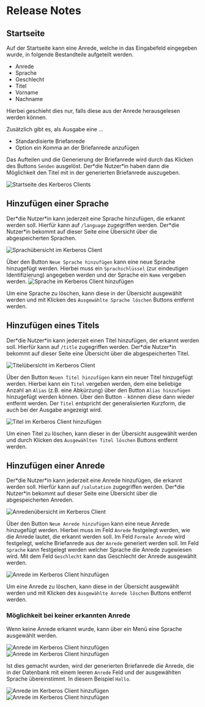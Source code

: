 # Release Notes

## Startseite
Auf der Startseite kann eine Anrede, welche in das Eingabefeld eingegeben wurde, in folgende Bestandteile aufgeteilt werden.
* Anrede
* Sprache
* Geschlecht
* Titel
* Vorname
* Nachname

Hierbei geschieht dies nur, falls diese aus der Anrede herausgelesen werden können.

Zusätzlich gibt es, als Ausgabe eine ... 
* Standardisierte Briefanrede 
* Option ein Komma an der Briefanrede anzufügen

Das Aufteilen und die Generierung der Briefanrede wird durch das Klicken des Buttons `Senden` ausgelöst. Der\*die Nutzer\*in haben dann die Möglichkeit den Titel mit in der generierten Briefanrede auszugeben.

![Startseite des Kerberos Clients](./image/KerberosClient1.png)

## Hinzufügen einer Sprache
Der\*die Nutzer\*in kann jederzeit eine Sprache hinzufügen, die erkannt werden soll. Hierfür kann auf `/language` zugegriffen werden. Der\*die Nutzer\*in bekommt auf dieser Seite eine Übersicht über die abgespeicherten Sprachen.

![Sprachübersicht im Kerberos Client](./image/KerberosClient2_1.png)

Über den Button `Neue Sprache hinzufügen` kann eine neue Sprache hinzugefügt werden. Hierbei muss ein `Sprachschlüssel` (zur eindeutigen Identifizierung) angegeben werden und der Sprache ein `Name` vergeben werden.
![Sprache im Kerberos Client hinzufügen](./image/KerberosClient2_2.png)

Um eine Sprache zu löschen, kann diese in der Übersicht ausgewählt werden und mit Klicken des `Ausgewählte Sprache löschen` Buttons entfernt werden.


## Hinzufügen eines Titels
Der\*die Nutzer\*in kann jederzeit einen Titel hinzufügen, der erkannt werden soll. Hierfür kann auf `/title` zugegriffen werden. Der\*die Nutzer\*in bekommt auf dieser Seite eine Übersicht über die abgespeicherten Titel.

![Titelübersicht im Kerberos Client](./image/KerberosClient3_1.png)

Über den Button `Neuen Titel hinzufügen` kann ein neuer Titel hinzugefügt werden. Hierbei kann ein `Titel` vergeben werden, dem eine beliebige Anzahl an `Alias` (z.B. eine Abkürzung) über den Button `Alias hinzufügen` hinzugefügt werden können. Über den Button `-` können diese dann wieder entfernt werden.
Der `Titel` entspricht der generalisierten Kurzform, die auch bei der Ausgabe angezeigt wird.

![Titel im Kerberos Client hinzufügen](./image/KerberosClient3_2.png)

Um einen Titel zu löschen, kann dieser in der Übersicht ausgewählt werden und durch Klicken des `Ausgewählten Titel löschen` Buttons entfernt werden.



## Hinzufügen einer Anrede
Der\*die Nutzer\*in kann jederzeit eine Anrede hinzufügen, die erkannt werden soll. Hierfür kann auf `/salutation` zugegriffen werden. Der\*die Nutzer\*in bekommt auf dieser Seite eine Übersicht über die abgespeicherten Anreden.

![Anredenübersicht im Kerberos Client](./image/KerberosClient4_1.png)

Über den Button `Neue Anrede hinzufügen` kann eine neue Anrede hinzugefügt werden. Hierbei muss im Feld `Anrede` festgelegt werden, wie die Anrede lautet, die erkannt werden soll. Im Feld `Formale Anrede` wird festgelegt, welche Briefanrede aus der `Anrede` generiert werden soll. Im Feld `Sprache` kann festgelegt werden welcher Sprache die Anrede zugewiesen wird. Mit dem Feld `Geschlecht` kann das Geschlecht der Anrede ausgewählt werden.

![Anrede im Kerberos Client hinzufügen](./image/KerberosClient4_2.png)

Um eine Anrede zu löschen, kann diese in der Übersicht ausgewählt werden und mit Klicken des `Ausgewählte Anrede löschen` Buttons entfernt werden.

### Möglichkeit bei keiner erkannten Anrede
Wenn keine Anrede erkannt wurde, kann über ein Menü eine Sprache ausgewählt werden.

![Anrede im Kerberos Client hinzufügen](./image/KerberosClient1B_1.png)
![Anrede im Kerberos Client hinzufügen](./image/KerberosClient1B_2.png)

Ist dies gemacht wurden, wird der generierten Briefanrede die Anrede, die in der Datenbank mit einem leeren `Anrede` Feld und der ausgewählten Sprache übereinstimmt. In diesem Beispiel `Hallo`.

![Anrede im Kerberos Client hinzufügen](./image/KerberosClient1B_4.png)
![Anrede im Kerberos Client hinzufügen](./image/KerberosClient1B_3.png)